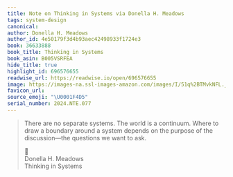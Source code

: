 ```yaml
---
title: Note on Thinking in Systems via Donella H. Meadows
tags: system-design
canonical:
author: Donella H. Meadows
author_id: 4e50179f3d4b93aec42498933f1724e3
book: 36633888
book_title: Thinking in Systems
book_asin: B005VSRFEA
hide_title: true
highlight_id: 696576655
readwise_url: https://readwise.io/open/696576655
image: https://images-na.ssl-images-amazon.com/images/I/51q%2BTMvkNFL._SL200_.jpg
favicon_url:
source_emoji: "\U0001F4D5"
serial_number: 2024.NTE.077
---
```

> There are no separate systems. The world is a continuum. Where to draw a boundary around a system depends on the purpose of the discussion—the questions we want to ask.
> <div class="quoteback-footer"><div class="quoteback-avatar"><span class="mini-emoji"> 📕</span></div><div class="quoteback-metadata"><div class="metadata-inner"><span style="display:none">FROM:</span><div aria-label="Donella H. Meadows" class="quoteback-author"> Donella H. Meadows</div><div aria-label="Thinking in Systems" class="quoteback-title"> Thinking in Systems</div></div></div></div>